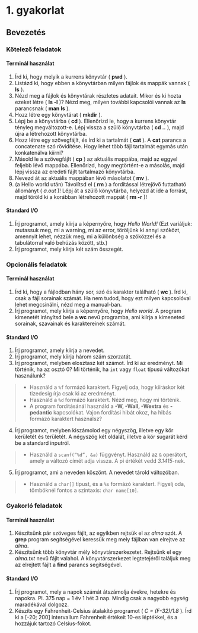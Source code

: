 # 1. gyakorlat

## Bevezetés


### Kötelező feladatok

#### Terminál használat

1. Írd ki, hogy melyik a kurrens könyvtár ( **pwd** ).
2. Listázd ki, hogy ebben a könyvtárban milyen fájlok és mappák vannak ( **ls** ).
3. Nézd meg a fájlok és könyvtárak részletes adatait. Mikor és ki hozta ezeket létre ( **ls -l** )? Nézd meg, milyen további kapcsolói vannak az **ls** parancsnak ( **man ls** ).
4. Hozz létre egy könyvtárat ( **mkdir** ).
5. Lépj be a könyvtárba ( **cd** ). Ellenőrizd le, hogy a kurrens könyvtár tényleg megváltozott-e. Lépj vissza a szülő könyvtárba ( **cd ..** ), majd újra a létrehozott könyvtárba.
6. Hozz létre egy szövegfájlt, és írd ki a tartalmát ( **cat** ). A **cat** parancs a concatenate szó rövidítése. Hogy lehet több fájl tartalmát egymás után konkatenálva kiírni?
7. Másold le a szövegfájlt ( **cp** ) az aktuális mappába, majd az eggyel feljebb lévő mappába. Ellenőrizd, hogy megtörtént-e a másolás, majd lépj vissza az eredeti fájlt tartalmazó könyvtárba.
8. Nevezd át az aktuális mappában lévő másolatot ( **mv** ).
9. (a Hello world után) Távolítsd el ( **rm** ) a fordítással létrejövő futtatható
állományt ( *a.out* )! Lépj át a szülő könyvtárba, helyezd át ide a forrást, majd töröld ki a korábban létrehozott mappát ( **rm -r** )!

#### Standard I/O

1. Írj programot, amely kiírja a képernyőre, hogy *Hello World!* (Ezt variáljuk: mutassuk meg, mi a warning, mi az error, töröljünk ki annyi szóközt, amennyit lehet, nézzük meg, mi a különbség a szóközzel és a tabulátorral való behúzás között, stb.)
2. Írj programot, mely kiírja két szám összegét.


### Opcionális feladatok

#### Terminál használat

1. Írd ki, hogy a fájlodban hány sor, szó és karakter található ( **wc** ). Írd ki, csak a fájl sorainak számát. Ha nem tudod, hogy ezt milyen kapcsolóval lehet megcsinálni, nézd meg a manual-ban.
2. Írj programot, mely kiírja a képernyőre, hogy *Hello world*. A program kimenetét irányítsd bele a **wc** nevű programba, ami kiírja a kimeneted sorainak, szavainak és karaktereinek számát.

#### Standard I/O

1. Írj programot, amely kiírja a nevedet.
2. Írj programot, mely kiírja három szám szorzatát.
3. Írj programot, melyben elosztasz két számot. Írd ki az eredményt. Mi történik, ha az osztó 0? Mi történik, ha `int` vagy `float` típusú változókat használunk?
> - Használd a `%f` formázó karaktert. Figyelj oda, hogy kiíráskor két tizedesig
írja csak ki az eredményt.
> - Használd a `%d` formázó karaktert. Nézd meg, hogy mi történik.
> - A program fordításánál használd a **-W, -Wall, -Wextra** és **-pedantic** kapcsolókat. Vajon fordítási hibát okoz, ha hibás formázó karaktert használsz?
4. Írj programot, melyben kiszámolod egy négyszög, illetve egy kör kerületét és területét. A négyszög két oldalát, illetve a kör sugarát kérd be a standard inputról.
> - Használd a `scanf(“%d”, &a)` függvényt. Használd az `&` operátort, amely a
változó címét adja vissza. A pi értékét vedd *3.1415*-nek.
5. Írj programot, ami a neveden köszönt. A nevedet tárold változóban.
> - Használd a `char[]` típust, és a `%s` formázó karaktert. Figyelj oda, tömböknél
fontos a szintaxis: `char name[10]`.


### Gyakorló feladatok

#### Terminál használat

1. Készítsünk pár szöveges fájlt, az egyikben rejtsük el az *alma* szót. A **grep**
program segítségével keressük meg mely fájlban van elrejtve az *alma*.
2. Készítsünk több könyvtár mély könyvtárszerkezetet. Rejtsünk el egy *alma.txt* nevű fájlt valahol. A könyvtárszerkezet legtetejéről találjuk meg az elrejtett fájlt a **find** parancs segítségével.

#### Standard I/O

1. Írj programot, mely a napok számát átszámolja évekre, hetekre és napokra. Pl. 375 nap = 1 év 1 hét 3 nap. Mindig csak a nagyobb egység maradékával dolgozz.
2. Készíts egy Fahrenheit-Celsius átalakító programot ( *C = (F-32)/1.8* ). Írd ki a [-20; 200] intervallum Fahrenheit értékeit 10-es léptékkel, és a hozzájuk tartozó Celsius-fokot.